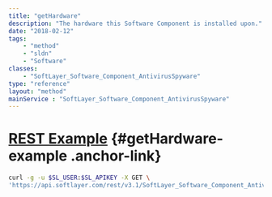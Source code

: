 ```yaml
---
title: "getHardware"
description: "The hardware this Software Component is installed upon."
date: "2018-02-12"
tags:
    - "method"
    - "sldn"
    - "Software"
classes:
    - "SoftLayer_Software_Component_AntivirusSpyware"
type: "reference"
layout: "method"
mainService : "SoftLayer_Software_Component_AntivirusSpyware"
---
```


# [REST Example](#getHardware-example) <a href="/article/rest/"><i class="fas fa-question"></i></a> {#getHardware-example .anchor-link} 
```bash
curl -g -u $SL_USER:$SL_APIKEY -X GET \
'https://api.softlayer.com/rest/v3.1/SoftLayer_Software_Component_AntivirusSpyware/{SoftLayer_Software_Component_AntivirusSpywareID}/getHardware'
```
